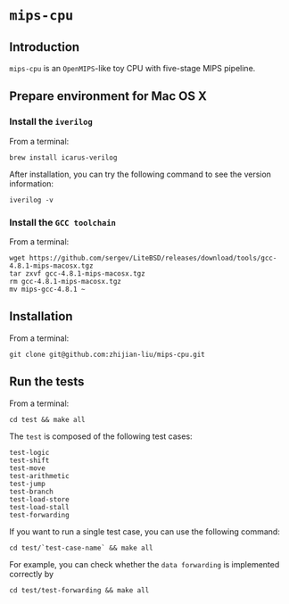 # `mips-cpu`

## Introduction

`mips-cpu` is an `OpenMIPS`-like toy CPU with five-stage MIPS pipeline.

## Prepare environment for Mac OS X

### Install the `iverilog`
From a terminal:

	brew install icarus-verilog
	
After installation, you can try the following command to see the version information:

	iverilog -v

### Install the `GCC toolchain`
From a terminal:
	
	wget https://github.com/sergev/LiteBSD/releases/download/tools/gcc-4.8.1-mips-macosx.tgz
	tar zxvf gcc-4.8.1-mips-macosx.tgz
	rm gcc-4.8.1-mips-macosx.tgz
	mv mips-gcc-4.8.1 ~

## Installation
From a terminal:
	
	git clone git@github.com:zhijian-liu/mips-cpu.git

## Run the tests
From a terminal:

	cd test && make all
	
The `test` is composed of the following test cases:
	
	test-logic
	test-shift
	test-move
	test-arithmetic
	test-jump
	test-branch
	test-load-store
	test-load-stall
	test-forwarding
	
If you want to run a single test case, you can use the following command:
	
	cd test/`test-case-name` && make all
	
For example, you can check whether the `data forwarding` is implemented correctly by
	
	cd test/test-forwarding && make all

